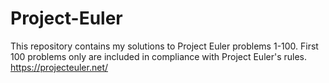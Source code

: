 # Project-Euler
This repository contains my solutions to Project Euler problems 1-100. First 100 problems only are included in compliance with Project Euler's rules.
https://projecteuler.net/
